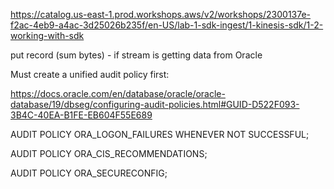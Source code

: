 https://catalog.us-east-1.prod.workshops.aws/v2/workshops/2300137e-f2ac-4eb9-a4ac-3d25026b235f/en-US/lab-1-sdk-ingest/1-kinesis-sdk/1-2-working-with-sdk


put record (sum bytes) - if stream is getting data from Oracle

Must create a unified audit policy first:

https://docs.oracle.com/en/database/oracle/oracle-database/19/dbseg/configuring-audit-policies.html#GUID-D522F093-3B4C-40EA-B1FE-EB604F55E689



AUDIT POLICY ORA_LOGON_FAILURES WHENEVER NOT SUCCESSFUL;

AUDIT POLICY ORA_CIS_RECOMMENDATIONS;

AUDIT POLICY ORA_SECURECONFIG;